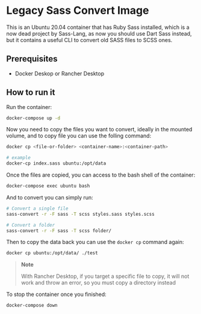 # Legacy Sass Convert Image

This is an Ubuntu 20.04 container that has Ruby Sass installed, which is a now dead project by Sass-Lang, as now you should use Dart Sass instead, but it contains a useful CLI to convert old SASS files to SCSS ones.

## Prerequisites

- Docker Deskop or Rancher Desktop

## How to run it

Run the container:

```bash
docker-compose up -d
```

Now you need to copy the files you want to convert, ideally in the mounted volume, and to copy file you can use the folling command:

```bash
docker cp <file-or-folder> <container-name>:<container-path>

# example
docker-cp index.sass ubuntu:/opt/data
```

Once the files are copied, you can access to the bash shell of the container:

```bash
docker-compose exec ubuntu bash
```

And to convert you can simply run:

```bash
# Convert a single file
sass-convert -r -F sass -T scss styles.sass styles.scss

# Convert a folder
sass-convert -r -F sass -T scss folder/
```

Then to copy the data back you can use the `docker cp` command again:

```bash
docker cp ubuntu:/opt/data/ ./test
```

> **Note**
>
> With Rancher Desktop, if you target a specific file to copy, it will not work and throw an error, so you must copy a directory instead

To stop the container once you finished:

```bash
docker-compose down
```

